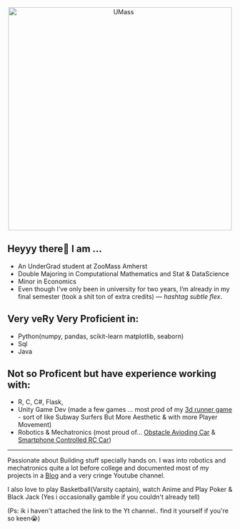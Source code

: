 <p align="center">
  <img src="https://i.pinimg.com/736x/f6/79/c9/f679c907b0fb910f09f0c97c8ecb49ab.jpg" alt="UMass" width="500"/>
</p>

## Heyyy there👋 I am ... 

* An UnderGrad student at ZooMass Amherst
* Double Majoring in Computational Mathematics and Stat & DataScience
* Minor in Economics 
* Even though I’ve only been in university for two years, I’m already in my final semester (took a shit ton of extra credits) — *hashtag subtle flex*.


## Very veRy Very Proficient in: 
* Python(numpy, pandas, scikit-learn matplotlib, seaborn) 
* Sql 
* Java 

## Not so Proficent but have experience working with: 
* R, C, C#, Flask, 
* Unity Game Dev (made a few games ... most prod of my [3d runner game](https://mystemmanual.blogspot.com/2022/08/3-d-unity-endless-runner-game.html) - sort of like Subway Surfers But More Aesthetic & with more Player Movement)
* Robotics & Mechatronics (most proud of... [Obstacle Avioding Car](https://mystemmanual.blogspot.com/2022/06/arduino-obstacle-avoiding-car-tutorial.html) & [Smartphone Controlled RC Car](https://mystemmanual.blogspot.com/2021/05/smartphone-controlled-rc-car.html))

---

Passionate about Building stuff specially hands on. I was into robotics and mechatronics quite a lot before college and documented most of my projects in a [Blog](https://mystemmanual.blogspot.com/) and a very cringe Youtube channel.

I also love to play Basketball(Varsity captain), watch Anime and Play Poker & Black Jack (Yes i occasionally gamble if you couldn't already tell)

(Ps: ik i haven't attached the link to the Yt channel.. find it yourself if you're so keen😭)

 





